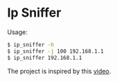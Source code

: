 # Ip Sniffer

Usage: 

```bash
$ ip_sniffer -h
$ ip_sniffer -j 100 192.168.1.1
$ ip_sniffer 192.168.1.1
```

The project is inspired by this [video](https://www.youtube.com/watch?v=DnT_7M7L7vo).
